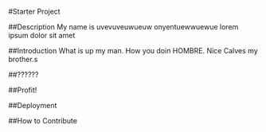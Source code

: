 #Starter Project

##Description
My name is uvevuveuwueuw onyentuewwuewue lorem ipsum dolor sit amet

##Introduction
What is up my man. How you doin HOMBRE. Nice Calves my brother.s

##??????

##Profit!

##Deployment

##How to Contribute